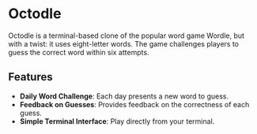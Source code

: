 # Octodle

Octodle is a terminal-based clone of the popular word game Wordle, but with a twist: it uses eight-letter words. The game challenges players to guess the correct word within six attempts.

## Features

- **Daily Word Challenge**: Each day presents a new word to guess.
- **Feedback on Guesses**: Provides feedback on the correctness of each guess.
- **Simple Terminal Interface**: Play directly from your terminal.
